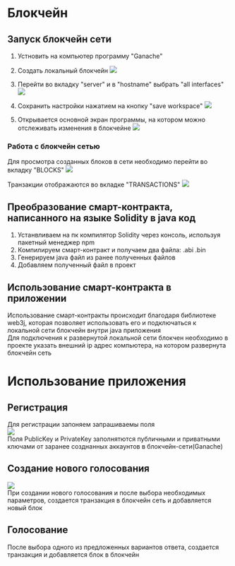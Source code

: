 # Блокчейн
## Запуск блокчейн сети 
1) Устновить на компьютер программу "Ganache"

2) Создать локальный блокчейн
![](https://image.prntscr.com/image/c4LCRyV2TGKxiS35pNLzDw.png)

3) Перейти во вкладку "server" и в "hostname" выбрать "all interfaces"
![](https://image.prntscr.com/image/z3-3UmmfSvOL95WaJbYoEw.png)

4) Сохранить настройки нажатием на кнопку "save workspace"
![](https://image.prntscr.com/image/-vPZONZ4TVSReY-Q_ZoUDQ.png)

5) Открывается основной экран программы, на котором можно отслеживать изменения в блокчейне
![](https://image.prntscr.com/image/BNM4AXjnT820_DMNMay8zg.png)

### Работа с блокчейн сетью
Для просмотра созданных блоков в сети необходимо перейти во вкладку "BLOCKS"
![](https://image.prntscr.com/image/Gk6KT24BSKKVd9ZW6z-cVA.png)

Транзакции отображаются во вкладке "TRANSACTIONS"
![](https://image.prntscr.com/image/b5kSZOBrQ02nmNdkpCdD9Q.png)

## Преобразование смарт-контракта, написанного на языке Solidity в java код
1) Устанвливаем на пк компилятор Solidity через консоль, используя пакетный менеджер npm
2) Компилируем смарт-контракт и получаем два файла: .abi .bin
3) Генерируем java файл из ранее полученных файлов
4) Добавляем полученный файл в проект

## Использование смарт-контракта в приложении
Использование смарт-контракты происходит благодаря библиотеке web3j, которая позволяет использовать его и подключаться к локальной сети блокчейн внутри java приложения   
Для подключения к развернутой локальной сети блокчен необходимо в проекте указать внешний ip адрес компьютера, на котором развернута блокчейн сеть  

# Использование приложения

## Регистрация
Для регистрации запоняем запрашиваемы поля  
![](https://image.prntscr.com/image/RNHWe2OAQha3X57_9V6hSA.png)   
Поля PublicKey и PrivateKey заполнятются публичными и приватными ключами от заранее созднанных аккаунтов в блокчейн-сети(Ganache)

## Создание нового голосования  
![](https://image.prntscr.com/image/LJ9CPHHDSQC5d12jU8lmBQ.png)  
При создании нового голосования и после выбора необходимых параметров, создается транзакция в блокчейн сеть и добавляется новый блок  

## Голосование  
После выбора одного из предложенных вариантов ответа, создается транзакция и добавляется блок в блокчейн 
